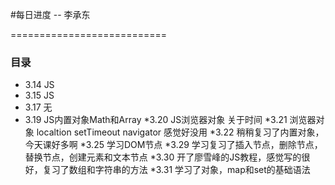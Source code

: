 #每日进度 -- 李承东

===========================
### 目录
* 3.14 
JS
* 3.15
JS
* 3.17
无
* 3.19
JS内置对象Math和Array
*3.20
JS浏览器对象 关于时间
*3.21
浏览器对象 localtion setTimeout navigator 感觉好没用
*3.22
稍稍复习了内置对象，今天课好多啊
*3.25
学习DOM节点
*3.29
学习复习了插入节点，删除节点，替换节点，创建元素和文本节点
*3.30
开了廖雪峰的JS教程，感觉写的很好，复习了数组和字符串的方法
*3.31
学习了对象，map和set的基础语法